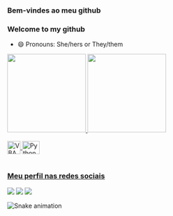 ### Bem-vindes ao meu github
### Welcome to my github
- 😄 Pronouns: She/hers or They/them

 <div>
  <a href="https://github.com/Float-in-tec">
  <img height="180em" src="https://github-readme-stats.vercel.app/api?username=Float-in-tec&show_icons=true&theme=tokyonight&include_all_commits=true&count_private=true"/>
  <img height="180em" src="https://github-readme-stats.vercel.app/api/top-langs/?username=Float-in-tec&layout=compact&langs_count=6&theme=tokyonight"/>
</div>
<div style="display: inline_block"><br>
  <img align="center" alt="VBA" height="30" width="30" src="https://styles.redditmedia.com/t5_2rnlw/styles/communityIcon_z3kwah4z27c71.png?width=256&s=5bac38c05ef99a5cfe910cd79d94b0e9dbe15e6d">
  <img align="center" alt="Python" height="30" width="40" src="https://cdn.jsdelivr.net/gh/devicons/devicon/icons/python/python-original-wordmark.svg">
</div>
 
          
 <br>
 
  ### Meu perfil nas redes sociais
 
<div> 
  <a href="discordapp.com/users/514897308010414125" target="_blank"><img src="https://img.shields.io/badge/Discord-7289DA?style=for-the-badge&logo=discord&logoColor=white" target="_blank"></a> 
  <a href = "mailto:fhcampos08@gmail.com"><img src="https://img.shields.io/badge/-Gmail-%23333?style=for-the-badge&logo=gmail&logoColor=white" target="_blank"></a>
  <a href="https://www.linkedin.com/in/flotin-yara-campos-7a141a76/" target="_blank"><img src="https://img.shields.io/badge/-LinkedIn-%230077B5?style=for-the-badge&logo=linkedin&logoColor=white" target="_blank"></a> 
 
  ![Snake animation](https://github.com/devemdobro/devemdobro/blob/output/github-contribution-grid-snake.svg)

</div>


